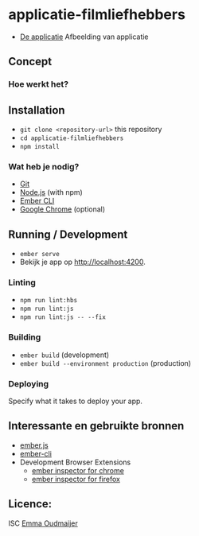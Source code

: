 # applicatie-filmliefhebbers
* [De applicatie](https://voorwerpen-nwcm.herokuapp.com/collectie)
Afbeelding van applicatie 
## Concept

### Hoe werkt het?

## Installation

* `git clone <repository-url>` this repository
* `cd applicatie-filmliefhebbers`
* `npm install`

### Wat heb je nodig?

* [Git](https://git-scm.com/)
* [Node.js](https://nodejs.org/) (with npm)
* [Ember CLI](https://ember-cli.com/)
* [Google Chrome](https://google.com/chrome/) (optional)

## Running / Development

* `ember serve`
* Bekijk je app op [http://localhost:4200](http://localhost:4200).

### Linting

* `npm run lint:hbs`
* `npm run lint:js`
* `npm run lint:js -- --fix`

### Building

* `ember build` (development)
* `ember build --environment production` (production)

### Deploying

Specify what it takes to deploy your app.

## Interessante en gebruikte bronnen

* [ember.js](https://emberjs.com/)
* [ember-cli](https://ember-cli.com/)
* Development Browser Extensions
  * [ember inspector for chrome](https://chrome.google.com/webstore/detail/ember-inspector/bmdblncegkenkacieihfhpjfppoconhi)
  * [ember inspector for firefox](https://addons.mozilla.org/en-US/firefox/addon/ember-inspector/)

## Licence:
ISC [Emma Oudmaijer](https://github.com/emmaoudmaijer/Frontend-applications)